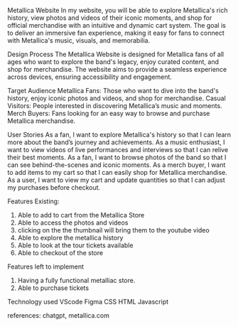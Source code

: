Metallica Website
In my website, you will be able to explore Metallica's rich history, view photos and videos of their iconic moments, 
and shop for official merchandise with an intuitive and dynamic cart system. 
The goal is to deliver an immersive fan experience, making it easy for fans to connect with Metallica's music, visuals, and memorabilia.

Design Process
The Metallica Website is designed for Metallica fans of all ages who want to explore the band's legacy, 
enjoy curated content, and shop for merchandise. The website aims to provide a seamless experience across devices,
ensuring accessibility and engagement.

Target Audience
Metallica Fans: Those who want to dive into the band's history, enjoy iconic photos and videos, and shop for merchandise.
Casual Visitors: People interested in discovering Metallica’s music and moments.
Merch Buyers: Fans looking for an easy way to browse and purchase Metallica merchandise.

User Stories
As a fan, I want to explore Metallica's history so that I can learn more about the band’s journey and achievements.
As a music enthusiast, I want to view videos of live performances and interviews so that I can relive their best moments.
As a fan, I want to browse photos of the band so that I can see behind-the-scenes and iconic moments.
As a merch buyer, I want to add items to my cart so that I can easily shop for Metallica merchandise.
As a user, I want to view my cart and update quantities so that I can adjust my purchases before checkout.

Features 
Existing:
1. Able to add to cart from the Metallica Store
2. Able to access the photos and videos
3. clicking on the the thumbnail will bring them to the youtube video
4. Able to explore the metallica history
5. Able to look at the tour tickets available
6. Able to checkout of the store

Features left to implement
1. Having a fully functional metalliac store.
2. Able to purchase tickets

Technology used 
VScode
Figma
CSS
HTML
Javascript

references: 
chatgpt, metallica.com



